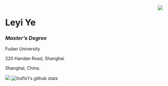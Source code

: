 <img align="right" src="https://count.getloli.com/get/@:Ind1x1?theme=rule34">

# Leyi Ye

### *Master's Degree*

Fudan University

220 Handan Road, Shanghai

Shanghai, China.

[![](https://activity-graph.herokuapp.com/graph?username=Ind1x1&theme=dracula)](https://github.com/ashutosh00710/github-readme-activity-graph)
![Ind1x1's github stats](https://github-readme-stats.vercel.app/api?username=Ind1x1&show_icons=true&theme=vue)
